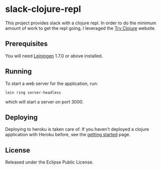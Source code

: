 # slack-clojure-repl

This project provides slack with a clojure repl. In order to do the minimum
amount of work to get the repl going, I leveraged the
[Try Clojure](http://tryclj.com) website.

## Prerequisites

You will need [Leiningen][1] 1.7.0 or above installed.

[1]: https://github.com/technomancy/leiningen

## Running

To start a web server for the application, run:

```
lein ring server-headless
```

which will start a server on port 3000.

## Deploying

Deploying to heroku is taken care of. If you haven't deployed a clojure
application with Heroku before, see the
[getting started](https://devcenter.heroku.com/articles/getting-started-with-clojure#introduction)
page.

## License

Released under the Eclipse Public License.
